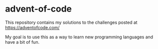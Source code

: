 # advent-of-code

This repository contains my solutions to the challenges posted at https://adventofcode.com/

My goal is to use this as a way to learn new programming languages and have a bit of fun.
